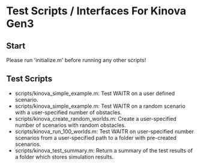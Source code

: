 # Test Scripts / Interfaces For Kinova Gen3

## Start
   
Please run 'initialize.m' before running any other scripts!

## Test Scripts
 - scripts/kinova_simple_example.m: Test WAITR on a user defined scenario.
 - scripts/kinova_simple_example.m: Test WAITR on a random scenario with a user-specified number of obstacles.
 - scripts/kinova_create_random_worlds.m: Create a user-specified number of scenarios with random obstacles.
 - scripts/kinova_run_100_worlds.m: Test WAITR on user-specified number scenarios from a user-specified path to a folder with pre-created scenarios.
 - scripts/kinova_test_summary.m: Return a summary of the test results of a folder which stores simulation results.

